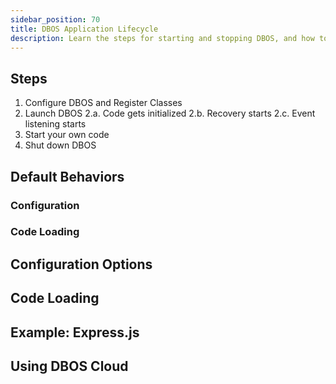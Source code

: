 ```yaml
---
sidebar_position: 70
title: DBOS Application Lifecycle
description: Learn the steps for starting and stopping DBOS, and how to integrate DBOS into your app.
---
```


## Steps
1. Configure DBOS and Register Classes
2. Launch DBOS
2.a. Code gets initialized
2.b. Recovery starts
2.c. Event listening starts
3. Start your own code
4. Shut down DBOS

## Default Behaviors
### Configuration
### Code Loading

## Configuration Options

## Code Loading

## Example: Express.js

## Using DBOS Cloud

